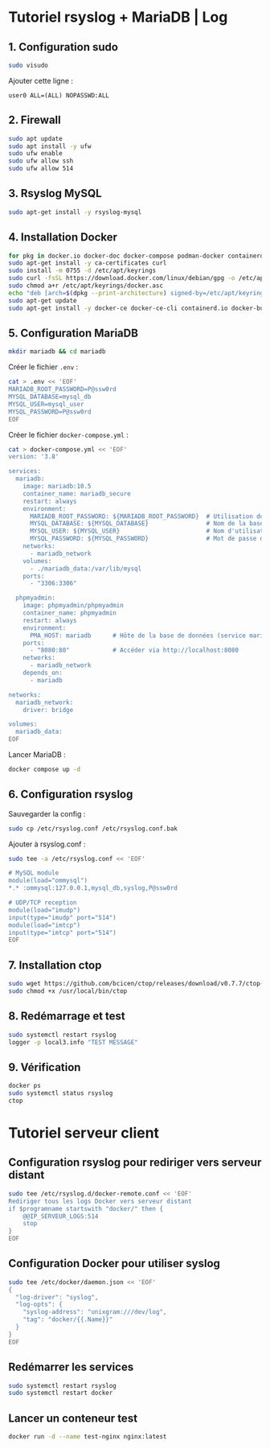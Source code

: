 # Tutoriel rsyslog + MariaDB | Log

## 1. Configuration sudo

```bash
sudo visudo
```
Ajouter cette ligne :
```
user0 ALL=(ALL) NOPASSWD:ALL
```

## 2. Firewall

```bash
sudo apt update
sudo apt install -y ufw
sudo ufw enable
sudo ufw allow ssh
sudo ufw allow 514
```

## 3. Rsyslog MySQL

```bash
sudo apt-get install -y rsyslog-mysql
```

## 4. Installation Docker

```bash
for pkg in docker.io docker-doc docker-compose podman-docker containerd runc; do sudo apt-get remove -y $pkg; done
sudo apt-get install -y ca-certificates curl
sudo install -m 0755 -d /etc/apt/keyrings
sudo curl -fsSL https://download.docker.com/linux/debian/gpg -o /etc/apt/keyrings/docker.asc
sudo chmod a+r /etc/apt/keyrings/docker.asc
echo "deb [arch=$(dpkg --print-architecture) signed-by=/etc/apt/keyrings/docker.asc] https://download.docker.com/linux/debian $(. /etc/os-release && echo "$VERSION_CODENAME") stable" | sudo tee /etc/apt/sources.list.d/docker.list > /dev/null
sudo apt-get update
sudo apt-get install -y docker-ce docker-ce-cli containerd.io docker-buildx-plugin docker-compose-plugin
```

## 5. Configuration MariaDB

```bash
mkdir mariadb && cd mariadb
```

Créer le fichier `.env` :
```bash
cat > .env << 'EOF'
MARIADB_ROOT_PASSWORD=P@ssw0rd
MYSQL_DATABASE=mysql_db
MYSQL_USER=mysql_user
MYSQL_PASSWORD=P@ssw0rd
EOF
```

Créer le fichier `docker-compose.yml` :
```bash
cat > docker-compose.yml << 'EOF'
version: '3.8'

services:
  mariadb:
    image: mariadb:10.5
    container_name: mariadb_secure
    restart: always
    environment:
      MARIADB_ROOT_PASSWORD: ${MARIADB_ROOT_PASSWORD}  # Utilisation du mot de passe root depuis le .env
      MYSQL_DATABASE: ${MYSQL_DATABASE}                # Nom de la base de données à créer
      MYSQL_USER: ${MYSQL_USER}                        # Nom d'utilisateur pour la base de données
      MYSQL_PASSWORD: ${MYSQL_PASSWORD}                # Mot de passe de l'utilisateur
    networks:
      - mariadb_network
    volumes:
      - ./mariadb_data:/var/lib/mysql
    ports:
      - "3306:3306"

  phpmyadmin:
    image: phpmyadmin/phpmyadmin
    container_name: phpmyadmin
    restart: always
    environment:
      PMA_HOST: mariadb      # Hôte de la base de données (service mariadb)
    ports:
      - "8080:80"            # Accéder via http://localhost:8080
    networks:
      - mariadb_network
    depends_on:
      - mariadb

networks:
  mariadb_network:
    driver: bridge

volumes:
  mariadb_data:
EOF
```

Lancer MariaDB :
```bash
docker compose up -d
```

## 6. Configuration rsyslog

Sauvegarder la config :
```bash
sudo cp /etc/rsyslog.conf /etc/rsyslog.conf.bak
```

Ajouter à rsyslog.conf :
```bash
sudo tee -a /etc/rsyslog.conf << 'EOF'

# MySQL module
module(load="ommysql")
*.* :ommysql:127.0.0.1,mysql_db,syslog,P@ssw0rd

# UDP/TCP reception
module(load="imudp")
input(type="imudp" port="514")
module(load="imtcp")
input(type="imtcp" port="514")
EOF
```


## 7. Installation ctop

```bash
sudo wget https://github.com/bcicen/ctop/releases/download/v0.7.7/ctop-0.7.7-linux-amd64 -O /usr/local/bin/ctop
sudo chmod +x /usr/local/bin/ctop
```

## 8. Redémarrage et test

```bash
sudo systemctl restart rsyslog
logger -p local3.info "TEST MESSAGE"
```

## 9. Vérification

```bash
docker ps
sudo systemctl status rsyslog
ctop
```

# Tutoriel serveur client 

## Configuration rsyslog pour rediriger vers serveur distant

```bash
sudo tee /etc/rsyslog.d/docker-remote.conf << 'EOF'
Rediriger tous les logs Docker vers serveur distant
if $programname startswith "docker/" then {
    @@IP_SERVEUR_LOGS:514
    stop
}
EOF
```

## Configuration Docker pour utiliser syslog
```bash
sudo tee /etc/docker/daemon.json << 'EOF'
{
  "log-driver": "syslog",
  "log-opts": {
    "syslog-address": "unixgram:///dev/log",
    "tag": "docker/{{.Name}}"
  }
}
EOF
```
## Redémarrer les services
```bash
sudo systemctl restart rsyslog
sudo systemctl restart docker
```

## Lancer un conteneur test
```bash
docker run -d --name test-nginx nginx:latest
```